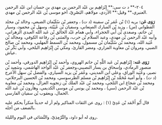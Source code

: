 ٢٠٤-** د ت سى:** إِبْرَاهِيم بن عَبْد الرحمن بن مهدي بن حسان ابن عَبْد الرحمن العنبري،** وقيل:** الأزدي، مولاهم، البَصْرِيّ، أخو موسى بْن عَبْد الرحمن بْن مهدي.

**رَوَى عَن:** بريه (١) بْن عُمَر بْن سفينة (د ت) ، وجعفر بْن سُلَيْمان الضبعي، وخالد بْن مخلد القطواني (س) ، وزيد بْن المبارك الصنعاني، وسفيان بْن عُيَيْنَة، وسهل بْن محمود، وسيار بْن حاتم، وصغدي بْن أَبي الحجراء، وأبي همام عَبْد الخالق بْن عَبد الله العبدي الزهراني، وأبيه عَبْد الرحمن بْن مهدي، وعبد السلام بْن حرب، والمثنى بْن رفاعة الكوفي، ومجالد بْن عُبَيد الله، ومحمد بْن سُلَيْمان بْن مسمول، ومحمد بْن السمط المهلبي، ومحمد بْن صالح الضبي، ومروان بْن معاوية الفزاري، ومضر القارئ، ومكي بْن إِبْرَاهِيم البلخي، وأبي بَكْر بْن عياش.

**رَوَى عَنه:** إِبْرَاهِيم بْن عَبد اللَّهِ بْن حاتم الهروي، وأحمد بْن إِبْرَاهِيم الدورقي، وأحمد بْن منصور الرمادي، وإسحاق بن يسار النصيبي،وجعفر بْن عَبْد الواحد الهاشمي، وسَعِيد بْن نصير، وعُبَيد الوراق، وعلي ابن المديني، وعُمَر بْن يزيد السياري، والفضل بْن سهل الأعرج (د ت) ، وأبو أمية مُحَمَّد بْن إِبْرَاهِيم بْن مسلم الطرسوسي، ومحمد بْن الحسين البرجلاني، ومحمد بْن شجاع ابن الثلجي، ومحمد بْن عَبْد الملك بْن زنجويه الغزال، ومحمد بْن معاوية بْن عَبْد الرحمن (سي) ، ومحمد بْن يونس بْن موسى الكديمي، وهارون بْن عَبد الله الحمال، ويعقوب بْن سفيان الفارسي.

قال أَبُو أَحْمَد بْن عَدِيّ (١) : روى عن الثقات المناكير ولم أر له حديثاً منكراً يحكم عليه بالضعف من أجله.

روى له أبو داود، والتِّرْمِذِيّ، والنَّسَائي في اليوم والليلة.